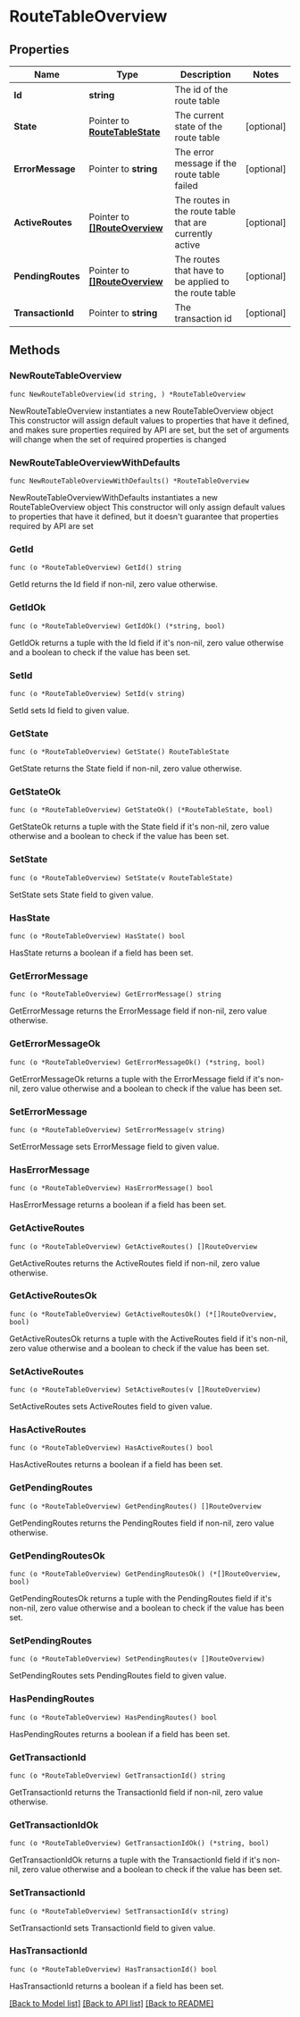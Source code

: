 # RouteTableOverview

## Properties

Name | Type | Description | Notes
------------ | ------------- | ------------- | -------------
**Id** | **string** | The id of the route table | 
**State** | Pointer to [**RouteTableState**](RouteTableState.md) | The current state of the route table | [optional] 
**ErrorMessage** | Pointer to **string** | The error message if the route table failed | [optional] 
**ActiveRoutes** | Pointer to [**[]RouteOverview**](RouteOverview.md) | The routes in the route table that are currently active | [optional] 
**PendingRoutes** | Pointer to [**[]RouteOverview**](RouteOverview.md) | The routes that have to be applied to the route table | [optional] 
**TransactionId** | Pointer to **string** | The transaction id | [optional] 

## Methods

### NewRouteTableOverview

`func NewRouteTableOverview(id string, ) *RouteTableOverview`

NewRouteTableOverview instantiates a new RouteTableOverview object
This constructor will assign default values to properties that have it defined,
and makes sure properties required by API are set, but the set of arguments
will change when the set of required properties is changed

### NewRouteTableOverviewWithDefaults

`func NewRouteTableOverviewWithDefaults() *RouteTableOverview`

NewRouteTableOverviewWithDefaults instantiates a new RouteTableOverview object
This constructor will only assign default values to properties that have it defined,
but it doesn't guarantee that properties required by API are set

### GetId

`func (o *RouteTableOverview) GetId() string`

GetId returns the Id field if non-nil, zero value otherwise.

### GetIdOk

`func (o *RouteTableOverview) GetIdOk() (*string, bool)`

GetIdOk returns a tuple with the Id field if it's non-nil, zero value otherwise
and a boolean to check if the value has been set.

### SetId

`func (o *RouteTableOverview) SetId(v string)`

SetId sets Id field to given value.


### GetState

`func (o *RouteTableOverview) GetState() RouteTableState`

GetState returns the State field if non-nil, zero value otherwise.

### GetStateOk

`func (o *RouteTableOverview) GetStateOk() (*RouteTableState, bool)`

GetStateOk returns a tuple with the State field if it's non-nil, zero value otherwise
and a boolean to check if the value has been set.

### SetState

`func (o *RouteTableOverview) SetState(v RouteTableState)`

SetState sets State field to given value.

### HasState

`func (o *RouteTableOverview) HasState() bool`

HasState returns a boolean if a field has been set.

### GetErrorMessage

`func (o *RouteTableOverview) GetErrorMessage() string`

GetErrorMessage returns the ErrorMessage field if non-nil, zero value otherwise.

### GetErrorMessageOk

`func (o *RouteTableOverview) GetErrorMessageOk() (*string, bool)`

GetErrorMessageOk returns a tuple with the ErrorMessage field if it's non-nil, zero value otherwise
and a boolean to check if the value has been set.

### SetErrorMessage

`func (o *RouteTableOverview) SetErrorMessage(v string)`

SetErrorMessage sets ErrorMessage field to given value.

### HasErrorMessage

`func (o *RouteTableOverview) HasErrorMessage() bool`

HasErrorMessage returns a boolean if a field has been set.

### GetActiveRoutes

`func (o *RouteTableOverview) GetActiveRoutes() []RouteOverview`

GetActiveRoutes returns the ActiveRoutes field if non-nil, zero value otherwise.

### GetActiveRoutesOk

`func (o *RouteTableOverview) GetActiveRoutesOk() (*[]RouteOverview, bool)`

GetActiveRoutesOk returns a tuple with the ActiveRoutes field if it's non-nil, zero value otherwise
and a boolean to check if the value has been set.

### SetActiveRoutes

`func (o *RouteTableOverview) SetActiveRoutes(v []RouteOverview)`

SetActiveRoutes sets ActiveRoutes field to given value.

### HasActiveRoutes

`func (o *RouteTableOverview) HasActiveRoutes() bool`

HasActiveRoutes returns a boolean if a field has been set.

### GetPendingRoutes

`func (o *RouteTableOverview) GetPendingRoutes() []RouteOverview`

GetPendingRoutes returns the PendingRoutes field if non-nil, zero value otherwise.

### GetPendingRoutesOk

`func (o *RouteTableOverview) GetPendingRoutesOk() (*[]RouteOverview, bool)`

GetPendingRoutesOk returns a tuple with the PendingRoutes field if it's non-nil, zero value otherwise
and a boolean to check if the value has been set.

### SetPendingRoutes

`func (o *RouteTableOverview) SetPendingRoutes(v []RouteOverview)`

SetPendingRoutes sets PendingRoutes field to given value.

### HasPendingRoutes

`func (o *RouteTableOverview) HasPendingRoutes() bool`

HasPendingRoutes returns a boolean if a field has been set.

### GetTransactionId

`func (o *RouteTableOverview) GetTransactionId() string`

GetTransactionId returns the TransactionId field if non-nil, zero value otherwise.

### GetTransactionIdOk

`func (o *RouteTableOverview) GetTransactionIdOk() (*string, bool)`

GetTransactionIdOk returns a tuple with the TransactionId field if it's non-nil, zero value otherwise
and a boolean to check if the value has been set.

### SetTransactionId

`func (o *RouteTableOverview) SetTransactionId(v string)`

SetTransactionId sets TransactionId field to given value.

### HasTransactionId

`func (o *RouteTableOverview) HasTransactionId() bool`

HasTransactionId returns a boolean if a field has been set.


[[Back to Model list]](../README.md#documentation-for-models) [[Back to API list]](../README.md#documentation-for-api-endpoints) [[Back to README]](../README.md)


